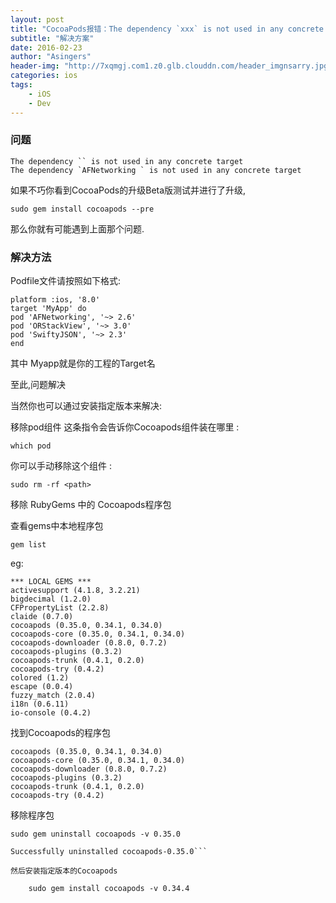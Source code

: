```yaml
---
layout: post
title: "CocoaPods报错：The dependency `xxx` is not used in any concrete target"
subtitle: "解决方案"
date: 2016-02-23 
author: "Asingers"
header-img: "http://7xqmgj.com1.z0.glb.clouddn.com/header_imgnsarry.jpg"
categories: ios
tags:
    - iOS
    - Dev
---
```

### 问题
	The dependency `` is not used in any concrete target
	The dependency `AFNetworking ` is not used in any concrete target

如果不巧你看到CocoaPods的升级Beta版测试并进行了升级,

	sudo gem install cocoapods --pre
	
那么你就有可能遇到上面那个问题.

### 解决方法

Podfile文件请按照如下格式:

	platform :ios, '8.0'
	target 'MyApp' do
	pod 'AFNetworking', '~> 2.6'
	pod 'ORStackView', '~> 3.0'
	pod 'SwiftyJSON', '~> 2.3'
	end
	
其中 Myapp就是你的工程的Target名

至此,问题解决

当然你也可以通过安装指定版本来解决:

移除pod组件
这条指令会告诉你Cocoapods组件装在哪里 :

	which pod
	
你可以手动移除这个组件 :

	sudo rm -rf <path>
	
移除 RubyGems 中的 Cocoapods程序包

查看gems中本地程序包

	gem list
	
eg:

	*** LOCAL GEMS ***
	activesupport (4.1.8, 3.2.21)
	bigdecimal (1.2.0)
	CFPropertyList (2.2.8)
	claide (0.7.0)
	cocoapods (0.35.0, 0.34.1, 0.34.0)
	cocoapods-core (0.35.0, 0.34.1, 0.34.0)
	cocoapods-downloader (0.8.0, 0.7.2)
	cocoapods-plugins (0.3.2)
	cocoapods-trunk (0.4.1, 0.2.0)
	cocoapods-try (0.4.2)
	colored (1.2)
	escape (0.0.4)
	fuzzy_match (2.0.4)
	i18n (0.6.11)
	io-console (0.4.2)

找到Cocoapods的程序包

	cocoapods (0.35.0, 0.34.1, 0.34.0)
	cocoapods-core (0.35.0, 0.34.1, 0.34.0)
	cocoapods-downloader (0.8.0, 0.7.2)
	cocoapods-plugins (0.3.2)
	cocoapods-trunk (0.4.1, 0.2.0)
	cocoapods-try (0.4.2)

移除程序包

	sudo gem uninstall cocoapods -v 0.35.0
	
```	
Successfully uninstalled cocoapods-0.35.0```

然后安装指定版本的Cocoapods

	sudo gem install cocoapods -v 0.34.4